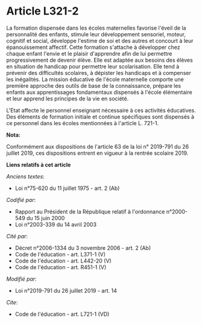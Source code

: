 # Article L321-2

La formation dispensée dans les écoles maternelles favorise l'éveil de la personnalité des enfants, stimule leur
développement sensoriel, moteur, cognitif et social, développe l'estime de soi et des autres et concourt à leur
épanouissement affectif. Cette formation s'attache à développer chez chaque enfant l'envie et le plaisir d'apprendre afin de
lui permettre progressivement de devenir élève. Elle est adaptée aux besoins des élèves en situation de handicap pour
permettre leur scolarisation. Elle tend à prévenir des difficultés scolaires, à dépister les handicaps et à compenser les
inégalités. La mission éducative de l'école maternelle comporte une première approche des outils de base de la connaissance,
prépare les enfants aux apprentissages fondamentaux dispensés à l'école élémentaire et leur apprend les principes de la vie
en société.

L'Etat affecte le personnel enseignant nécessaire à ces activités éducatives. Des éléments de formation initiale et continue
spécifiques sont dispensés à ce personnel dans les écoles mentionnées à l'article L. 721-1.

**Nota:**

Conformément aux dispositions de l'article 63 de la loi n° 2019-791 du 26 juillet 2019, ces dispositions entrent en vigueur à
la rentrée scolaire 2019.

**Liens relatifs à cet article**

_Anciens textes_:

  - Loi n°75-620 du 11 juillet 1975 - art. 2 (Ab)

_Codifié par_:

  - Rapport au Président de la République relatif à l'ordonnance n°2000-549 du 15 juin 2000
  - Loi n°2003-339 du 14 avril 2003

_Cité par_:

  - Décret n°2006-1334 du 3 novembre 2006 - art. 2 (Ab)
  - Code de l'éducation - art. L371-1 (V)
  - Code de l'éducation - art. L442-20 (V)
  - Code de l'éducation - art. R451-1 (V)

_Modifié par_:

  - Loi n°2019-791 du 26 juillet 2019 - art. 14

_Cite_:

  - Code de l'éducation - art. L721-1 (VD)
